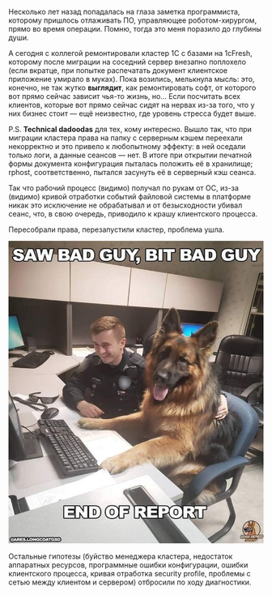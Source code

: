 ﻿Несколько лет назад попадалась на глаза заметка программиста, которому пришлось отлаживать ПО, управляющее роботом-хирургом, прямо во время операции. Помню, тогда это меня поразило до глубины души.

А сегодня с коллегой ремонтировали кластер 1С с базами на 1cFresh, которому после миграции на соседний сервер внезапно поплохело (если вкратце, при попытке распечатать документ клиентское приложение умирало в муках). Пока возились, мелькнула мысль: это, конечно, не так жутко **выглядит**, как ремонтировать софт, от которого вот прямо сейчас зависит чья-то жизнь, но... Если посчитать всех клиентов, которые вот прямо сейчас сидят на нервах из-за того, что у них бизнес стоит — ещё неизвестно, где уровень стресса будет выше.

P.S. **Technical dadoodas** для тех, кому интересно. Вышло так, что при миграции кластера права на папку с серверным кэшем переехали некорректно и это привело к любопытному эффекту: в ней оседали только логи, а данные сеансов — нет. В итоге при открытии печатной формы документа конфигурация пыталась положить её в хранилище; rphost, соответственно, пытался засунуть её в серверный кэш сеанса.

Так что рабочий процесс (видимо) получал по рукам от ОС, из-за (видимо) кривой отработки событий файловой системы в платформе никак это исключение не обрабатывал и от безысходности убивал сеанс, что, в свою очередь, приводило к крашу клиентского процесса.

Пересобрали права, перезапустили кластер, проблема ушла.

![End of Report](report.jpeg)

Остальные гипотезы (буйство менеджера кластера, недостаток аппаратных ресурсов, программные ошибки конфигурации, ошибки клиентского процесса, кривая отработка security profile, проблемы c сетью между клиентом и сервером) отбросили по ходу диагностики.